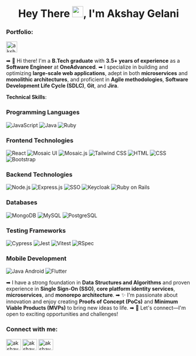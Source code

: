 <h1 align="center">Hey There <img src="https://assets.akshaygelani.me/images/wave.webp" width="30px">, I'm Akshay Gelani</h1>

<h3 align="left">Portfolio:</h3>
<p align="left">
<a href="https://akshaygelani.me" target="blank"><img align="center" src="https://img.shields.io/badge/Portfolio-Visit%20Now-brightgreen" alt="akshaygelani" height="30" target='_blank'/></a>
</p>

➡ 👋 Hi there! I'm a **B.Tech graduate** with **3.5+ years of experience** as a **Software Engineer** at **OneAdvanced**.
➡ I specialize in building and optimizing **large-scale web applications**, adept in both **microservices** and **monolithic architectures**, and proficient in **Agile methodologies**, **Software Development Life Cycle (SDLC)**, **Git**, and **Jira**.

**Technical Skills**:

### Programming Languages
![JavaScript](https://img.shields.io/badge/JavaScript-F7DF1E?style=flat&logo=javascript&logoColor=black) ![Java](https://img.shields.io/badge/Java-007396?style=flat&logo=java&logoColor=white) ![Ruby](https://img.shields.io/badge/Ruby-CC342D?style=flat&logo=ruby&logoColor=white)

### Frontend Technologies
![React](https://img.shields.io/badge/React-61DAFB?style=flat&logo=react&logoColor=black) ![Mosaic UI](https://img.shields.io/badge/Mosaic_UI-FF5733?style=flat) ![Mosaic.js](https://img.shields.io/badge/Mosaic.js-FF5733?style=flat) ![Tailwind CSS](https://img.shields.io/badge/Tailwind_CSS-38B2AC?style=flat&logo=tailwind-css&logoColor=white) ![HTML](https://img.shields.io/badge/HTML-E34F26?style=flat&logo=html5&logoColor=white) ![CSS](https://img.shields.io/badge/CSS-1572B6?style=flat&logo=css3&logoColor=white) ![Bootstrap](https://img.shields.io/badge/Bootstrap-563D7C?style=flat&logo=bootstrap&logoColor=white)

### Backend Technologies
![Node.js](https://img.shields.io/badge/Node.js-339933?style=flat&logo=node.js&logoColor=white) ![Express.js](https://img.shields.io/badge/Express.js-000000?style=flat&logo=express&logoColor=white) ![SSO](https://img.shields.io/badge/Single_Sign_On-FF5733?style=flat) ![Keycloak](https://img.shields.io/badge/Keycloak-000000?style=flat&logo=keycloak&logoColor=white) ![Ruby on Rails](https://img.shields.io/badge/Ruby_on_Rails-CC0000?style=flat&logo=ruby-on-rails&logoColor=white)

### Databases
![MongoDB](https://img.shields.io/badge/MongoDB-47A248?style=flat&logo=mongodb&logoColor=white) ![MySQL](https://img.shields.io/badge/MySQL-4479A1?style=flat&logo=mysql&logoColor=white) ![PostgreSQL](https://img.shields.io/badge/PostgreSQL-336791?style=flat&logo=postgresql&logoColor=white)

### Testing Frameworks
![Cypress](https://img.shields.io/badge/Cypress-17202C?style=flat&logo=cypress&logoColor=white) ![Jest](https://img.shields.io/badge/Jest-C21325?style=flat&logo=jest&logoColor=white) ![Vitest](https://img.shields.io/badge/Vitest-FF7A00?style=flat&logo=vitest&logoColor=white) ![RSpec](https://img.shields.io/badge/RSpec-891D22?style=flat&logo=ruby&logoColor=white)

### Mobile Development
![Java Android](https://img.shields.io/badge/Java_Android-3DDC84?style=flat&logo=java&logoColor=white) ![Flutter](https://img.shields.io/badge/Flutter-02569B?style=flat&logo=flutter&logoColor=white)

➡ I have a strong foundation in **Data Structures and Algorithms** and proven experience in **Single Sign-On (SSO)**, **core platform identity services**, **microservices**, and **monorepo architecture**.
➡ ✨ I'm passionate about innovation and enjoy creating **Proofs of Concept (PoCs)** and **Minimum Viable Products (MVPs)** to bring new ideas to life.
➡ 📧 Let's connect—I'm open to exciting opportunities and challenges!

<h3 align="left">Connect with me:</h3>
<p align="left">
<a href="https://linkedin.com/in/akshaygelani" target="blank"><img align="center" src="https://raw.githubusercontent.com/rahuldkjain/github-profile-readme-generator/master/src/images/icons/Social/linked-in-alt.svg" alt="akshaygelani" height="30" width="40" /></a>
<a href="https://twitter.com/akshaygelani" target="blank"><img align="center" src="https://raw.githubusercontent.com/rahuldkjain/github-profile-readme-generator/master/src/images/icons/Social/twitter.svg" alt="akshaygelani" height="30" width="40" /></a>
<a href="https://instagram.com/akshay_gelani" target="blank"><img align="center" src="https://raw.githubusercontent.com/rahuldkjain/github-profile-readme-generator/master/src/images/icons/Social/instagram.svg" alt="akshaygelani" height="30" width="40" /></a>
</p>
